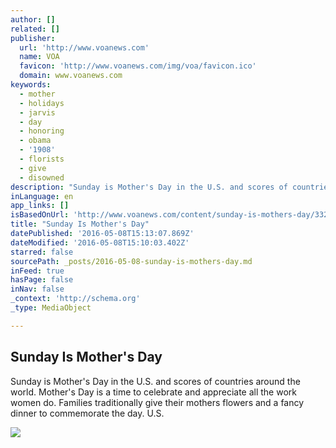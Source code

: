 ```yaml
---
author: []
related: []
publisher:
  url: 'http://www.voanews.com'
  name: VOA
  favicon: 'http://www.voanews.com/img/voa/favicon.ico'
  domain: www.voanews.com
keywords:
  - mother
  - holidays
  - jarvis
  - day
  - honoring
  - obama
  - '1908'
  - florists
  - give
  - disowned
description: "Sunday is Mother's Day in the U.S. and scores of countries around the world. Mother's Day is a time to celebrate and appreciate all the work women do. Families traditionally give their mothers flowers and a fancy dinner to commemorate the day. U.S."
inLanguage: en
app_links: []
isBasedOnUrl: 'http://www.voanews.com/content/sunday-is-mothers-day/3320386.html'
title: "Sunday Is Mother's Day"
datePublished: '2016-05-08T15:13:07.869Z'
dateModified: '2016-05-08T15:10:03.402Z'
starred: false
sourcePath: _posts/2016-05-08-sunday-is-mothers-day.md
inFeed: true
hasPage: false
inNav: false
_context: 'http://schema.org'
_type: MediaObject

---
```

<article style=""><h1>Sunday Is Mother's Day</h1><p>Sunday is Mother's Day in the U.S. and scores of countries around the world. Mother's Day is a time to celebrate and appreciate all the work women do. Families traditionally give their mothers flowers and a fancy dinner to commemorate the day. U.S.</p><img src="http://gdb.voanews.com/3C833DEA-770E-4871-B210-0D143F3CEC0E_cx0_cy2_cw0_mw1024_mh1024_s.jpg" /></article>
